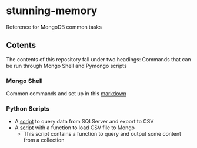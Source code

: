 # stunning-memory
Reference for MongoDB common tasks

## Cotents

The contents of this repository fall under two headings: Commands that can be run through Mongo Shell and Pymongo scripts

### Mongo Shell

Common commands and set up in this [markdown](shell_cmds.md)

### Python Scripts

* A [script](sqldb_2_csv.py) to query data from SQLServer and export to CSV
* A [script](csv_2_mongo.py) with a function to load CSV file to Mongo
   * This script contains a function to query and output some content from a collection

